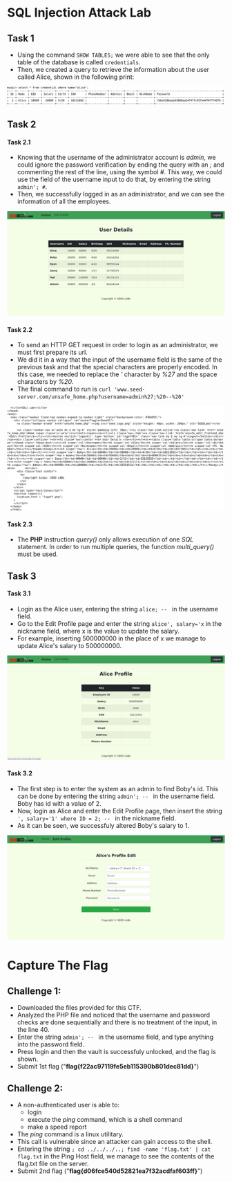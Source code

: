 # SQL Injection Attack Lab

## Task 1

- Using the command `SHOW TABLES;` we were able to see that the only table of the database is called `credentials`.
- Then, we created a query to retrieve the information about the user called Alice, shown in the following print:

![Task 1 screenshot](images/Lab4Task1.png)

## Task 2

#### Task 2.1

- Knowing that the username of the administrator account is *admin*, we could ignore the password verification by ending the query with an *;* and commenting the rest of the line, using the symbol *#*. This way, we could use the field of the username input to do that, by entering the string `admin'; #`.
- Then, we successfully logged in as an administrator, and we can see the information of all the employees.

![Task 2.1 screenshot](images/Lab4Task2Step1.png)

#### Task 2.2

- To send an HTTP GET request in order to login as an administrator, we must first prepare its url.
- We did it in a way that the input of the username field is the same of the previous task and that the special characters are properly encoded. In this case, we needed to replace the *'* character by *%27* and the space characters by *%20*.
- The final command to run is `curl 'www.seed-server.com/unsafe_home.php?username=admin%27;%20--%20'`

![Task 2.2 screenshot](images/Lab4Task2Step2.png)

#### Task 2.3

- The **PHP** instruction *query()* only allows execution of one *SQL* statement. In order to run multiple queries, the function *multi_query()* must be used.

## Task 3

#### Task 3.1

- Login as the Alice user, entering the string `alice; -- ` in the username field.
- Go to the Edit Profile page and enter the string `alice', salary='x` in the nickname field, where x is the value to update the salary.
- For example, inserting 500000000 in the place of x we manage to update Alice's salary to 500000000.

![Task 3.1 screenshot](images/Lab4Task3Step1.png)

#### Task 3.2

- The first step is to enter the system as an admin to find Boby's id. This can be done by entering the string `admin'; -- ` in the username field. Boby has id with a value of 2.
- Now, login as Alice and enter the Edit Profile page, then insert the string `', salary='1' where ID = 2; -- ` in the nickname field.
- As it can be seen, we successfuly altered Boby's salary to 1.

![Task 3.2 screenshot](images/Lab4Task3Step2.png)

# Capture The Flag

## Challenge 1:

- Downloaded the files provided for this CTF.
- Analyzed the PHP file and noticed that the username and password checks are done sequentially and there is no treatment of the input, in the line 40.
- Enter the string `admin'; -- ` in the username field, and type anything into the password field.
- Press login and then the vault is successfuly unlocked, and the flag is shown.
- Submit 1st flag ("**flag{f22ac97119fe5eb115390b801dec81dd}**")

## Challenge 2:

- A non-authenticated user is able to:
    - login
    - execute the *ping* command, which is a shell command
    - make a speed report
- The *ping* command is a linux utilitary.
- This call is vulnerable since an attacker can gain access to the shell.
- Entering the string `; cd ../../../..; find -name 'flag.txt' | cat flag.txt` in the Ping Host field, we manage to see
the contents of the flag.txt file on the server.
- Submit 2nd flag ("**flag{d06fce540d52821ea7f32acdfaf603ff}**")